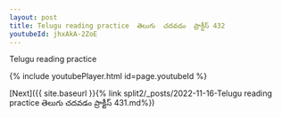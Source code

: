 ```yaml
---
layout: post
title: Telugu reading practice  తెలుగు  చదవడం  ప్రాక్టీస్ 432
youtubeId: jhxAkA-2ZoE
---
```

 
 
Telugu reading practice
 
 
 
 
 


{% include youtubePlayer.html id=page.youtubeId %}
 
[Next]({{ site.baseurl }}{% link  split2/_posts/2022-11-16-Telugu reading practice  తెలుగు  చదవడం  ప్రాక్టీస్ 431.md%})
 
